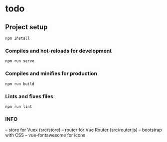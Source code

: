 # todo

## Project setup
```
npm install
```

### Compiles and hot-reloads for development
```
npm run serve
```

### Compiles and minifies for production
```
npm run build
```

### Lints and fixes files
```
npm run lint
```

### INFO

– store for Vuex (src/store)
– router for Vue Router (src/router.js)
– bootstrap with CSS
– vue-fontawesome for icons